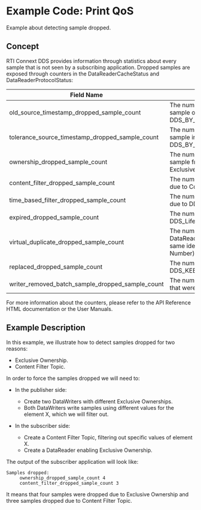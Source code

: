 # Example Code: Print QoS

Example about detecting sample dropped.

## Concept

RTI Connext DDS provides information through statistics about every sample that
is not seen by a subscribing application.
Dropped samples are exposed through counters in the DataReaderCacheStatus and
DataReaderProtocolStatus:

| Field Name | Description |
| ---------- | ----------- |
| old_source_timestamp_dropped_sample_count | The number of samples dropped as a result of receiving a sample older than the last one, using DDS_BY_SOURCE_TIMESTAMP_DESTINATIONORDER_QOS.|
| tolerance_source_timestamp_dropped_sample_count |The number of samples dropped as a result of receiving a sample in the future, using DDS_BY_SOURCE_TIMESTAMP_DESTINATIONORDER_QOS. |
| ownership_dropped_sample_count | The number of samples dropped as a result of receiving a sample from a DataWriter with a lower strength, using Exclusive Ownership. |
| content_filter_dropped_sample_count | The number of user samples filtered by the DataReader due to Content-Filtered Topics. |
| time_based_filter_dropped_sample_count | The number of user samples filtered by the DataReader due to DDS_TimeBasedFilterQosPolicy. |
| expired_dropped_sample_count | The number of samples expired by the DataReader due to DDS_LifespanQosPolicy or the autopurge sample delays. |
| virtual_duplicate_dropped_sample_count | The number of virtual duplicate samples dropped by the DataReader. A sample is a virtual duplicate if it has the same identity (Virtual Writer GUID and Virtual Sequence Number) as a previously received sample. |
| replaced_dropped_sample_count | The number of samples replaced by the DataReader due to DDS_KEEP_LAST_HISTORY_QOS replacement. |
| writer_removed_batch_sample_dropped_sample_count | The number of batch samples received by the DataReader that were marked as removed by the DataWriter. |

For more information about the counters, please refer to the API Reference HTML
documentation or the User Manuals.

## Example Description

In this example, we illustrate how to detect samples dropped for two reasons:
- Exclusive Ownership.
- Content Filter Topic.

In order to force the samples dropped we will need to:
- In the publisher side:

    - Create two DataWriters with different Exclusive Ownerships.
    - Both DataWriters write samples using different values for the element X,
    which we will filter out.
- In the subscriber side:

    - Create a Content Filter Topic, filtering out specific values of element X.
    - Create a DataReader enabling Exclusive Ownership.

The output of the subscriber application will look like:

```
Samples dropped:
     ownership_dropped_sample_count 4
     content_filter_dropped_sample_count 3
```

It means that four samples were dropped due to Exclusive Ownership and three samples
dropped due to Content Filter Topic.
